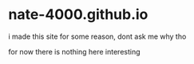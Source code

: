 # nate-4000.github.io
i made this site for some reason, dont ask me why tho

for now there is nothing here interesting
